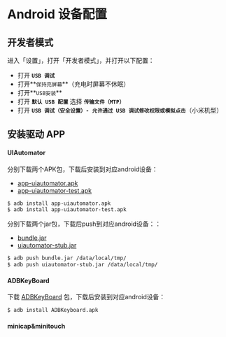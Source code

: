 # Android 设备配置

## 开发者模式

进入「设置」，打开「开发者模式」，并打开以下配置：

- 打开 **`USB 调试`**
- 打开**`保持亮屏幕`**（充电时屏幕不休眠）
- 打开**`USB安装`**
- 打开 **`默认 USB 配置`** 选择 **`传输文件（MTP）`**
- 打开 **`USB 调试（安全设置）- 允许通过 USB 调试修改权限或模拟点击`**（小米机型）

## 安装驱动 APP

#### UIAutomator

分别下载两个APK包，下载后安装到对应android设备：

- [app-uiautomator.apk](https://github.com/openatx/android-uiautomator-server/releases/download/2.3.3/app-uiautomator.apk)
- [app-uiautomator-test.apk](https://github.com/openatx/android-uiautomator-server/releases/download/2.3.3/app-uiautomator-test.apk)

```sh
$ adb install app-uiautomator.apk
$ adb install app-uiautomator-test.apk
```

分别下载两个jar包，下载后push到对应android设备：：

- [bundle.jar](https://github.com/openatx/android-uiautomator-jsonrpcserver/releases/download/v0.1.6/bundle.jar)
- [uiautomator-stub.jar](https://github.com/openatx/android-uiautomator-jsonrpcserver/releases/download/v0.1.6/uiautomator-stub.jar)

```sh
$ adb push bundle.jar /data/local/tmp/
$ adb push uiautomator-stub.jar /data/local/tmp/
```

#### ADBKeyBoard

下载 [ADBKeyBoard](https://github.com/senzhk/ADBKeyBoard/blob/master/ADBKeyboard.apk) 包，下载后安装到对应android设备：

```sh
$ adb install ADBKeyboard.apk
```

#### minicap&minitouch